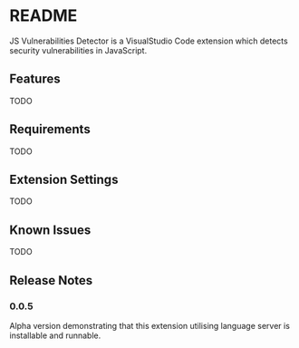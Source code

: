 # README

JS Vulnerabilities Detector is a VisualStudio Code extension which detects security vulnerabilities in JavaScript.

## Features

TODO

## Requirements

TODO

## Extension Settings

TODO

## Known Issues

TODO

## Release Notes

### 0.0.5

Alpha version demonstrating that this extension utilising language server is installable and runnable.
